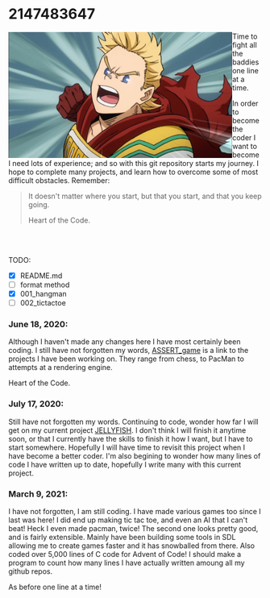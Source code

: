 # 2147483647

<img align="left" height="250" src="https://github.com/MrColour/2147483647/blob/master/resources/maxresdefault.jpg" />

Time to fight all the baddies one line at a time.

In order to become the coder I want to become I need lots of experience; and so with this git repository starts my journey. I hope to complete many projects, and learn how to overcome some of most difficult obstacles. Remember:

>   It doesn't matter where you start, but that you start, and that you keep going. 
>
>   Heart of the Code.

<br>
<br>

TODO:
- [X] README.md
- [ ] format method
- [X] 001_hangman
- [ ] 002_tictactoe

### June 18, 2020:
Although I haven't made any changes here I have most certainly been coding. I still have not forgotten my words, [ASSERT_game](https://github.com/ASSERT-game) is a link to the projects I have been working on. They range from chess, to PacMan to attempts at a rendering engine.

Heart of the Code.

### July 17, 2020:
Still have not forgotten my words. Continuing to code, wonder how far I will get on my current project [JELLYFISH](https://github.com/aquaviverium). I don't think I will finish it anytime soon, or that I currently have the skills to finish it how I want, but I have to start somewhere. Hopefully I will have time to revisit this project when I have become a better coder. I'm also begining to wonder how many lines of code I have written up to date, hopefully I write many with this current project.

### March 9, 2021:
I have not forgotten, I am still coding. I have made various games too since I last was here! I did end up making tic tac toe, and even an AI that I can't beat! Heck I even made pacman, twice! The second one looks pretty good, and is fairly extensible. Mainly have been building some tools in SDL allowing me to create games faster and it has snowballed from there. Also coded over 5,000 lines of C code for Advent of Code! I should make a program to count how many lines I have actually written amoung all my github repos.

As before one line at a time!
